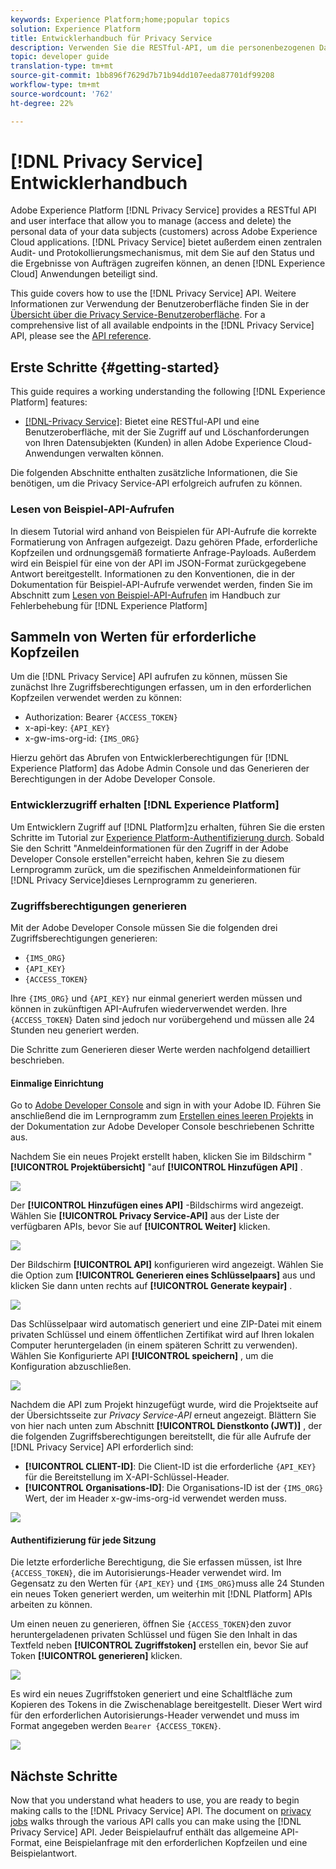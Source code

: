 ```yaml
---
keywords: Experience Platform;home;popular topics
solution: Experience Platform
title: Entwicklerhandbuch für Privacy Service
description: Verwenden Sie die RESTful-API, um die personenbezogenen Daten Ihrer Datensubjekte in allen Adobe Experience Cloud-Anwendungen zu verwalten.
topic: developer guide
translation-type: tm+mt
source-git-commit: 1bb896f7629d7b71b94dd107eeda87701df99208
workflow-type: tm+mt
source-wordcount: '762'
ht-degree: 22%

---
```



# [!DNL Privacy Service] Entwicklerhandbuch

Adobe Experience Platform [!DNL Privacy Service] provides a RESTful API and user interface that allow you to manage (access and delete) the personal data of your data subjects (customers) across Adobe Experience Cloud applications. [!DNL Privacy Service] bietet außerdem einen zentralen Audit- und Protokollierungsmechanismus, mit dem Sie auf den Status und die Ergebnisse von Aufträgen zugreifen können, an denen [!DNL Experience Cloud] Anwendungen beteiligt sind.

This guide covers how to use the [!DNL Privacy Service] API. Weitere Informationen zur Verwendung der Benutzeroberfläche finden Sie in der [Übersicht über die Privacy Service-Benutzeroberfläche](../ui/overview.md). For a comprehensive list of all available endpoints in the [!DNL Privacy Service] API, please see the [API reference](https://www.adobe.io/apis/experiencecloud/gdpr/api-reference.html).

## Erste Schritte {#getting-started}

This guide requires a working understanding the following [!DNL Experience Platform] features:

* [[!DNL-Privacy Service]](../home.md): Bietet eine RESTful-API und eine Benutzeroberfläche, mit der Sie Zugriff auf und Löschanforderungen von Ihren Datensubjekten (Kunden) in allen Adobe Experience Cloud-Anwendungen verwalten können.

Die folgenden Abschnitte enthalten zusätzliche Informationen, die Sie benötigen, um die Privacy Service-API erfolgreich aufrufen zu können.

### Lesen von Beispiel-API-Aufrufen

In diesem Tutorial wird anhand von Beispielen für API-Aufrufe die korrekte Formatierung von Anfragen aufgezeigt. Dazu gehören Pfade, erforderliche Kopfzeilen und ordnungsgemäß formatierte Anfrage-Payloads. Außerdem wird ein Beispiel für eine von der API im JSON-Format zurückgegebene Antwort bereitgestellt. Informationen zu den Konventionen, die in der Dokumentation für Beispiel-API-Aufrufe verwendet werden, finden Sie im Abschnitt zum [Lesen von Beispiel-API-Aufrufen](../../landing/troubleshooting.md) im Handbuch zur Fehlerbehebung für [!DNL Experience Platform]

## Sammeln von Werten für erforderliche Kopfzeilen

Um die [!DNL Privacy Service] API aufrufen zu können, müssen Sie zunächst Ihre Zugriffsberechtigungen erfassen, um in den erforderlichen Kopfzeilen verwendet werden zu können:

* Authorization: Bearer `{ACCESS_TOKEN}`
* x-api-key: `{API_KEY}`
* x-gw-ims-org-id: `{IMS_ORG}`

Hierzu gehört das Abrufen von Entwicklerberechtigungen für [!DNL Experience Platform] das Adobe Admin Console und das Generieren der Berechtigungen in der Adobe Developer Console.

### Entwicklerzugriff erhalten [!DNL Experience Platform]

Um Entwicklern Zugriff auf [!DNL Platform]zu erhalten, führen Sie die ersten Schritte im Tutorial zur [Experience Platform-Authentifizierung durch](../../tutorials/authentication.md). Sobald Sie den Schritt &quot;Anmeldeinformationen für den Zugriff in der Adobe Developer Console erstellen&quot;erreicht haben, kehren Sie zu diesem Lernprogramm zurück, um die spezifischen Anmeldeinformationen für [!DNL Privacy Service]dieses Lernprogramm zu generieren.

### Zugriffsberechtigungen generieren

Mit der Adobe Developer Console müssen Sie die folgenden drei Zugriffsberechtigungen generieren:

* `{IMS_ORG}`
* `{API_KEY}`
* `{ACCESS_TOKEN}`

Ihre `{IMS_ORG}` und `{API_KEY}` nur einmal generiert werden müssen und können in zukünftigen API-Aufrufen wiederverwendet werden. Ihre `{ACCESS_TOKEN}` Daten sind jedoch nur vorübergehend und müssen alle 24 Stunden neu generiert werden.

Die Schritte zum Generieren dieser Werte werden nachfolgend detailliert beschrieben.

#### Einmalige Einrichtung

Go to [Adobe Developer Console](https://www.adobe.com/go/devs_console_ui) and sign in with your Adobe ID. Führen Sie anschließend die im Lernprogramm zum [Erstellen eines leeren Projekts](https://www.adobe.io/apis/experienceplatform/console/docs.html#!AdobeDocs/adobeio-console/master/projects-empty.md) in der Dokumentation zur Adobe Developer Console beschriebenen Schritte aus.

Nachdem Sie ein neues Projekt erstellt haben, klicken Sie im Bildschirm &quot; **[!UICONTROL Projektübersicht]** &quot;auf **[!UICONTROL Hinzufügen API]** .

![](../images/api/getting-started/add-api-button.png)

Der **[!UICONTROL Hinzufügen eines API]** -Bildschirms wird angezeigt. Wählen Sie **[!UICONTROL Privacy Service-API]** aus der Liste der verfügbaren APIs, bevor Sie auf **[!UICONTROL Weiter]** klicken.

![](../images/api/getting-started/add-privacy-service-api.png)

Der Bildschirm **[!UICONTROL API]** konfigurieren wird angezeigt. Wählen Sie die Option zum **[!UICONTROL Generieren eines Schlüsselpaars]** aus und klicken Sie dann unten rechts auf **[!UICONTROL Generate keypair]** .

![](../images/api/getting-started/generate-key-pair.png)

Das Schlüsselpaar wird automatisch generiert und eine ZIP-Datei mit einem privaten Schlüssel und einem öffentlichen Zertifikat wird auf Ihren lokalen Computer heruntergeladen (in einem späteren Schritt zu verwenden). Wählen Sie Konfigurierte API **[!UICONTROL speichern]** , um die Konfiguration abzuschließen.

![](../images/api/getting-started/key-pair-generated.png)

Nachdem die API zum Projekt hinzugefügt wurde, wird die Projektseite auf der Übersichtsseite zur _Privacy Service-API_ erneut angezeigt. Blättern Sie von hier nach unten zum Abschnitt **[!UICONTROL Dienstkonto (JWT)]** , der die folgenden Zugriffsberechtigungen bereitstellt, die für alle Aufrufe der [!DNL Privacy Service] API erforderlich sind:

* **[!UICONTROL CLIENT-ID]**: Die Client-ID ist die erforderliche `{API_KEY}` für die Bereitstellung im X-API-Schlüssel-Header.
* **[!UICONTROL Organisations-ID]**: Die Organisations-ID ist der `{IMS_ORG}` Wert, der im Header x-gw-ims-org-id verwendet werden muss.

![](../images/api/getting-started/jwt-credentials.png)

#### Authentifizierung für jede Sitzung

Die letzte erforderliche Berechtigung, die Sie erfassen müssen, ist Ihre `{ACCESS_TOKEN}`, die im Autorisierungs-Header verwendet wird. Im Gegensatz zu den Werten für `{API_KEY}` und `{IMS_ORG}`muss alle 24 Stunden ein neues Token generiert werden, um weiterhin mit [!DNL Platform] APIs arbeiten zu können.

Um einen neuen zu generieren, öffnen Sie `{ACCESS_TOKEN}`den zuvor heruntergeladenen privaten Schlüssel und fügen Sie den Inhalt in das Textfeld neben **[!UICONTROL Zugriffstoken]** erstellen ein, bevor Sie auf Token **[!UICONTROL generieren]** klicken.

![](../images/api/getting-started/paste-private-key.png)

Es wird ein neues Zugriffstoken generiert und eine Schaltfläche zum Kopieren des Tokens in die Zwischenablage bereitgestellt. Dieser Wert wird für den erforderlichen Autorisierungs-Header verwendet und muss im Format angegeben werden `Bearer {ACCESS_TOKEN}`.

![](../images/api/getting-started/generated-access-token.png)

## Nächste Schritte

Now that you understand what headers to use, you are ready to begin making calls to the [!DNL Privacy Service] API. The document on [privacy jobs](privacy-jobs.md) walks through the various API calls you can make using the [!DNL Privacy Service] API. Jeder Beispielaufruf enthält das allgemeine API-Format, eine Beispielanfrage mit den erforderlichen Kopfzeilen und eine Beispielantwort.
